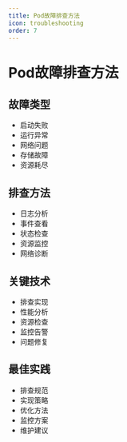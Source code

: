 ```yaml
---
title: Pod故障排查方法
icon: troubleshooting
order: 7
---
```


# Pod故障排查方法

## 故障类型
- 启动失败
- 运行异常
- 网络问题
- 存储故障
- 资源耗尽

## 排查方法
- 日志分析
- 事件查看
- 状态检查
- 资源监控
- 网络诊断

## 关键技术
- 排查实现
- 性能分析
- 资源检查
- 监控告警
- 问题修复

## 最佳实践
- 排查规范
- 实现策略
- 优化方法
- 监控方案
- 维护建议
